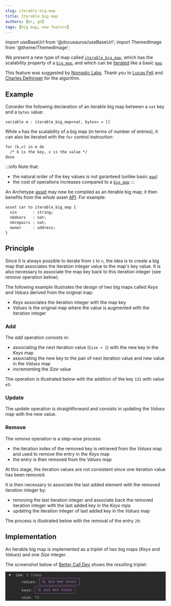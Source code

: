 ```yaml
---
slug: iterable-big-map
title: Iterable big map
authors: [br, gd]
tags: [big map, new feature]
---
```


import useBaseUrl from '@docusaurus/useBaseUrl';
import ThemedImage from '@theme/ThemedImage';

We present a new type of map called [`iterable_big_map`](/docs/reference/types#iterable_big_map<K,%20V>), which has the scalability property of a [`big_map`](/docs/reference/types#big_map<K,%20V>), and which can be [iterated](/docs/reference/instructions#map) like a basic [`map`](/docs/reference/types#map<K,%20V>).

This feature was suggested by [Nomadic Labs](https://www.nomadic-labs.com/). Thank you to [Lucas Feli](https://www.linkedin.com/in/lucas-felli-815653111/) and [Charles Delhinger](https://www.linkedin.com/in/charles-dehlinger-a34699166/) for the algorithm.

## Example

Consider the following declaration of an iterable big map between a `nat` key and a `bytes` value:
```archetype
variable m : iterable_big_map<nat, bytes> = []
```

While `m` has the scalability of a big map (in terms of number of entries), it can also be iterated with the `for` control instruction:
```archetype
for (k,v) in m do
  /* k is the key, v is the value */
done
```

:::info
Note that:
* the natural order of the key values is not garanteed (unlike basic [`map`](/docs/reference/types#map<K,%20V>))
* the cost of operations increases compared to a [`big_map`](/docs/reference/types#big_map<K,%20V>)
:::

An Archetype [asset](/docs/asset) may now be compiled as an iterable big map; it then benefits from the *whole* asset [API](/docs/asset#api). For example:
```archetype
asset car to iterable_big_map {
  vin       : string;
  nbdoors   : nat;
  nbrepairs : nat;
  owner     : address;
}
```

## Principle

Since it is always possible to iterate from `1` to `n`, the idea is to create a big map that associates the iteration integer value to the map's key value. It is also necessary to associate the map key back to this iteration integer (see *remove* operation below).

The following example illustrates the design of two big maps called *Keys* and *Values* derived from the original map:
<center>
<ThemedImage style={{ width: '80%' }}
  alt="IBM1"
  sources={{
    light: useBaseUrl('/img/blog/ibm1-light.svg'),
    dark: useBaseUrl('/img/blog/ibm1-dark.svg'),
  }}
/>
</center>

* *Keys* associates the iteration integer with the map key
* *Values* is the original map where the value is augmented with the iteration integer

### Add

The *add* operation consists in:
* associating the next iteration value (`Size + 1`) with the new key in the *Keys* map
* associating the new key to the pair of next iteration value and new value in the *Values* map
* incrementing the *Size* value

The operation is illustrated below with the addition of the key `131` with value `e5`:
<center>
<ThemedImage style={{ width: '80%' }}
  alt="IBM1"
  sources={{
    light: useBaseUrl('/img/blog/ibm2-light.svg'),
    dark: useBaseUrl('/img/blog/ibm2-dark.svg'),
  }}
/>
</center>

### Update

The *update* operation is straightforward and consists in updating the *Values* map with the new value.

### Remove

The *remove* operation is a step-wise process:
- the iteration index of the removed key is retrieved from the *Values* map and used to remove the entry in the *Keys* map
- the entry is then removed from the *Values* map

At this stage, the iteration values are not consistent since one iteration value has been removed.

It is then necessary to associate the last added element with the removed iteration integer by:
- removing the last iteration integer and associate back the removed iteration integer with the last added key in the *Keys* mpa
- updating the iteration integer of last added key in the *Values* map

The process is illustrated below with the removal of the entry `29`:
<center>
<ThemedImage style={{ width: '80%' }}
  alt="IBM1"
  sources={{
    light: useBaseUrl('/img/blog/ibm3-light.svg'),
    dark: useBaseUrl('/img/blog/ibm3-dark.svg'),
  }}
/>
</center>

## Implementation

An iterable big map is implemented as a triplet of two big maps (*Keys* and *Values*) and one *Size* integer.

The screenshot below of [Better Call Dev](https://better-call.dev/) shows the resulting triplet:

![ibm4](/img/blog/ibm4.png)

